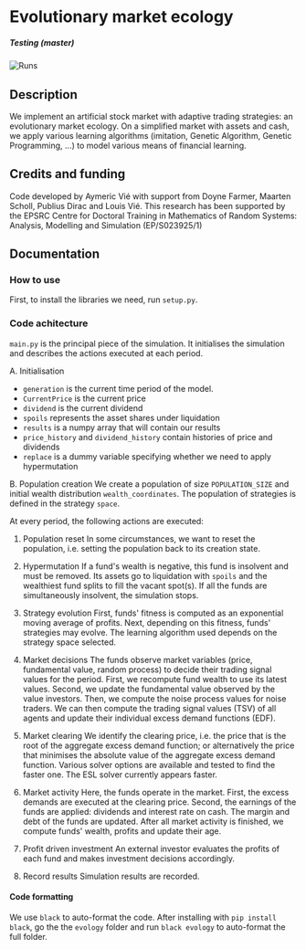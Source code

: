 # Evolutionary market ecology

##### Testing (master)

![Runs](https://github.com/aymericvie/evology/actions/workflows/oop.yml/badge.svg?branch=master)

## Description

We implement an artificial stock market with adaptive trading strategies: an evolutionary market ecology. On a simplified market with assets and cash, we apply various learning algorithms (imitation, Genetic Algorithm, Genetic Programming, ...) to model various means of financial learning. 

## Credits and funding

Code developed by Aymeric Vié with support from Doyne Farmer, Maarten Scholl, Publius Dirac and Louis Vié. This research has been supported by the EPSRC Centre for Doctoral Training in Mathematics of Random Systems: Analysis, Modelling and Simulation (EP/S023925/1)

## Documentation

### How to use

First, to install the libraries we need, run ```setup.py```.

### Code achitecture 

```main.py``` is the principal piece of the simulation. It initialises the simulation and describes the actions executed at each period.

A. Initialisation
* ```generation``` is the current time period of the model.
* ```CurrentPrice``` is the current price
* ```dividend``` is the current dividend
* ```spoils``` represents the asset shares under liquidation
* ```results``` is a numpy array that will contain our results
* ```price_history``` and ```dividend_history``` contain histories of price and dividends
* ```replace``` is a dummy variable specifying whether we need to apply hypermutation

B. Population creation
We create a population of size ```POPULATION_SIZE``` and initial wealth distribution ```wealth_coordinates```. The population of strategies is defined in the strategy ```space```. 

At every period, the following actions are executed:

1. Population reset 
In some circumstances, we want to reset the population, i.e. setting the population back to its creation state. 

2. Hypermutation 
If a fund's wealth is negative, this fund is insolvent and must be removed. Its assets go to liquidation with ```spoils``` and the wealthiest fund splits to fill the vacant spot(s). If all the funds are simultaneously insolvent, the simulation stops.

3. Strategy evolution 
First, funds' fitness is computed as an exponential moving average of profits. Next, depending on this fitness, funds' strategies may evolve. The learning algorithm used depends on the strategy space selected.

4. Market decisions
The funds observe market variables (price, fundamental value, random process) to decide their trading signal values for the period. 
First, we recompute fund wealth to use its latest values. Second, we update the fundamental value observed by the value investors. Then, we compute the noise process values for noise traders. We can then compute the trading signal values (TSV) of all agents and update their individual excess demand functions (EDF).

5. Market clearing
We identify the clearing price, i.e. the price that is the root of the aggregate excess demand function; or alternatively the price that minimises the absolute value of the aggregate excess demand function. Various solver options are available and tested to find the faster one. The ESL solver currently appears faster.

6. Market activity
Here, the funds operate in the market. First, the excess demands are executed at the clearing price. Second, the earnings of the funds are applied: dividends and interest rate on cash. The margin and debt of the funds are updated.
After all market activity is finished, we compute funds' wealth, profits and update their age.

7. Profit driven investment
An external investor evaluates the profits of each fund and makes investment decisions accordingly.

8. Record results
Simulation results are recorded.


#### Code formatting
We use ```black``` to auto-format the code. After installing with ```pip install black```, go the the ```evology``` folder and run ```black evology``` to auto-format the full folder.

